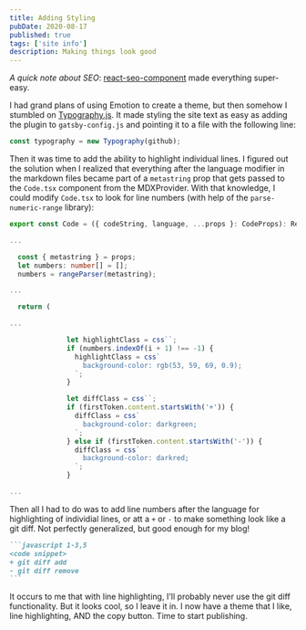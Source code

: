 ```yaml
---
title: Adding Styling
pubDate: 2020-08-17
published: true
tags: ['site info']
description: Making things look good
---
```


_A quick note about SEO_: [react-seo-component](https://github.com/spences10/react-seo-component) made everything super-easy.

I had grand plans of using Emotion to create a theme, but then somehow I stumbled on [Typography.js](https://kyleamathews.github.io/typography.js/). It made styling the site text as easy as adding the plugin to `gatsby-config.js` and pointing it to a file with the following line:

```js
const typography = new Typography(github);
```

Then it was time to add the ability to highlight individual lines. I figured out the solution when I realized that everything after the language modifier in the markdown files became part of a `metastring` prop that gets passed to the `Code.tsx` component from the MDXProvider. With that knowledge, I could modify `Code.tsx` to look for line numbers (with help of the `parse-numeric-range` library):

```typescript 5-7,15-31
export const Code = ({ codeString, language, ...props }: CodeProps): React.ReactElement => {

...

  const { metastring } = props;
  let numbers: number[] = [];
  numbers = rangeParser(metastring);

...

  return (

...

              let highlightClass = css``;
              if (numbers.indexOf(i + 1) !== -1) {
                highlightClass = css`
                  background-color: rgb(53, 59, 69, 0.9);
                `;
              }

              let diffClass = css``;
              if (firstToken.content.startsWith('+')) {
                diffClass = css`
                  background-color: darkgreen;
                `;
              } else if (firstToken.content.startsWith('-')) {
                diffClass = css`
                  background-color: darkred;
                `;
              }

...

```

Then all I had to do was to add line numbers after the language for highlighting of individial lines, or att a `+` or `-` to make something look like a git diff. Not perfectly generalized, but good enough for my blog!

````markdown
```javascript 1-3,5
<code snippet>
+ git diff add
- git diff remove
```
````

It occurs to me that with line highlighting, I'll probably never use the git diff functionality. But it looks cool, so I leave it in. I now have a theme that I like, line highlighting, AND the copy button. Time to start publishing.
